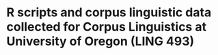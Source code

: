 # R scripts and corpus linguistic data collected for Corpus Linguistics at University of Oregon (LING 493)

